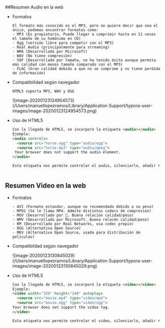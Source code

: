 ##Resumen Audio en la web



- Formatos

  ```
  El formato más conocido es el MP3, pero no quiere decir que sea el único, podemos encontrar formatos como:
  -	MP3 (Es propietario. Puede llegar a comprimir hasta en 11 veces el tamaño de su homónimo en CD)
  - Ogg (versión libre para competir con el MP3)
  - Real Audio (principalmente para streaming)
  - WMA (Desarrollado por Microsoft)
  - WAV (No tiene compresión)
  - VQF (Desarrollado por Yamaha, no ha tenido éxito aunque permita más calidad con menos tamaño comparado con el MP3)
  - FLAC (Gran calidad debido a que no se comprime y no tiene perdida de información)
  ```

  

- Compatibilidad según navegador

  ```
  HTML5 soporta MP3, WAV y OGG
  ```

  ![image-20200123124954573](/Users/manuellopezramos/Library/Application Support/typora-user-images/image-20200123124954573.png)

  

- Uso de HTML5

  ```html
  Con la llegada de HTML5, se incorporó la etiqueta <audio></audio>
  Ejemplo:
  <audio controls>
  	<source src="horse.ogg" type="audio/ogg">
    <source src="horse.mp3" type="audio/mpeg">
   Your browser does not support the audio element.
  </audio> 
  
  Esta etiqueta nos permite controlar el audio, silenciarlo, añadir reproductor.
    
  ```

  

## Resumen Video en la web



 - Formatos

   ```
   - AVI (Formato estandar, aunque no recomendado debido a su peso)
   - MPEG (Se le llama MP4. Admite distintos codecs de compresión)
   - MOV (Desarrollado por . Buena relación calidad/peso)
   - WMV (Desarrollado por Microsoft. Buena relacón calidad/peso)
   - RM (Desarrollado por Real Networks, usa codec propio)
   - OGG (Alternativa Open Source)
   - MKV (Alternativa Open Source, usada para distribución de peliculas)
   ```

   

 - Compatibildad según navegador

   ![image-20200123130845029](/Users/manuellopezramos/Library/Application Support/typora-user-images/image-20200123130845029.png)

   

 - Uso de HTML5

   ```html
   Con la llegada de HTML5, se incorporó la etiqueta <video></video>
   Ejemplo:
   <video width="320" height="240" autoplay>
     <source src="movie.mp4" type="video/mp4">
     <source src="movie.ogg" type="video/ogg">
   Your browser does not support the video tag.
   </video>  
   
   Esta etiqueta nos permite controlar el video, silenciarlo, añadir reproductor, autoplay (siempre que se encuentre silenciado).
   ```

   


